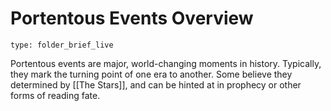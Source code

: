 # Portentous Events Overview
 
```ccard
type: folder_brief_live
```
Portentous events are major, world-changing moments in history. Typically, they mark the turning point of one era to another. Some believe they determined by [[The Stars]], and can be hinted at in prophecy or other forms of reading fate. 

